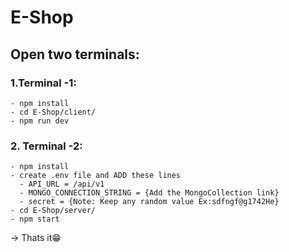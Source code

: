 # E-Shop
## Open two terminals: 
### 1.Terminal -1:
    - npm install
    - cd E-Shop/client/
    - npm run dev
### 2. Terminal -2: 
    - npm install
    - create .env file and ADD these lines
      - API_URL = /api/v1
      - MONGO_CONNECTION_STRING = {Add the MongoCollection link}
      - secret = {Note: Keep any random value Ex:sdfngf@g1742He}
    - cd E-Shop/server/
    - npm start

-> Thats it😁
      
